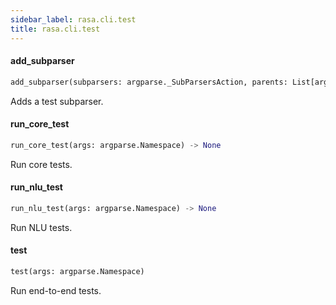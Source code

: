 ```yaml
---
sidebar_label: rasa.cli.test
title: rasa.cli.test
---
```


#### add\_subparser

```python
add_subparser(subparsers: argparse._SubParsersAction, parents: List[argparse.ArgumentParser])
```

Adds a test subparser.

#### run\_core\_test

```python
run_core_test(args: argparse.Namespace) -> None
```

Run core tests.

#### run\_nlu\_test

```python
run_nlu_test(args: argparse.Namespace) -> None
```

Run NLU tests.

#### test

```python
test(args: argparse.Namespace)
```

Run end-to-end tests.

